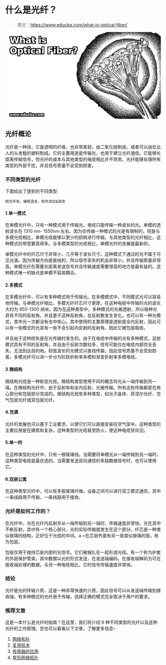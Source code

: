 # 什么是光纤？

> 原文：<https://www.educba.com/what-is-optical-fiber/>

![What is Optical Fiber](img/2e0ae2e1a72c736cf17c80b7b2913d17.png)



## 光纤概论

光纤是一种线，它是透明的纤维，也非常柔韧，由二氧化硅制成，或者可以由仅比人的头发粗的塑料制成。它的主要用途是传输光，也用于建立光纤通信。它能够长距离传输信号，但光纤的成本与其他类型的电缆相比并不昂贵。光纤能够处理所有类型的外部干扰，并且信号质量不会受到损害。

### 不同类型的光纤

下面给出了提到的不同类型:

<small>网页开发、编程语言、软件测试&其他</small>

#### 1.单一模式

在单模光纤中，只有一种模式用于传输光。电缆只能传输一种波长的光。单模的透射波长在 1310 nm- 1550nm 左右。因为仅传输一种模式的光是有限制的，但是与多模光缆相比，单模光缆能够以更少的损耗进行传输。与其他类型的光纤相比，这种模式的带宽要高得多。与多模类型的光缆相比，单模光纤的发展是最新的。

单模光纤中的纤芯尺寸非常小，几乎等于波长尺寸。这种模式下通过的光不属于可见光谱。因为传输方向是直线的，所以信号丢失的机会非常小，并且传输质量非常高。单模光纤在需要长距离发送信号并且传输速度需要很高的地方是最有益的。这种模式唯一的缺点是单模不容易耦合。

#### 2.多模式

在多模光纤中，可以有多种模式用于传输光。在多模模式中，不同模式光可以容易地传输。与单模光纤相比，多模光纤纤芯尺寸更厚。在这种电缆中传输的光的波长大约为 850-1300 纳米。因为在这种类型中，多种模式的光被透射，所以每种光具有不同的反射角，并且基于这种反射角，总反射数发生变化。也可以有一种光模式，其中光一次都没有击中核心。其中使用的主要原理是透射是全内反射，因此可以有一些模式的光具有一些不会引起内反射的反射角，因此它被包层吸收。

并且由于这种损失是在光传输时发生的。由于在电缆中传输的光有多种模式，这些模式具有不同的反射角，并且由于反射次数较多，信号可能仅在电缆内部完全丢失，无法到达目的地。较低波长的光模式以直线传输，因此信号质量不会受到损害。多模光纤可以进一步分为阶跃折射率多模和渐变折射率多模电缆。

#### 3.微结构

微结构光缆是一种新型光缆。微结构类型使用不同的概念将光从一端传输到另一端。在微结构光纤中，由于反射率和全内反射，光被传输。所有这些传输都是在核心部分和包层部分完成的。微结构光缆有多种类型，如光子晶体、菲涅尔光纤、空气包层光纤或双包层光纤。

#### 4.充满

光纤的发展也可以基于工业要求，以便它们可以直接安装在空气室中。这种类型的主要应用是在建筑和复杂。这种类型的光缆甚至防火，使这种电缆受欢迎。

#### 5.单一的

在这种类型的光纤中，只有一根玻璃线。当需要将单模光从一端传输到另一端时，这种类型电缆是最优选的。当需要发送双向通信的多路数据信号时，也可以使用它。

#### 6.双层公寓

在这种类型光纤中，可以有多股玻璃纤维。设备之间可以进行双工模式通信，其中一条线路用于传输，一条线路用于接收。

### 光纤是如何工作的？

在光纤中，光在光纤内反射并从一端传输到另一端时，传输速度非常快。光在其中不断反射。其中有一个核心部分，光的实际传输就发生在这个部分。纤芯是一种类似玻璃的结构，正好位于光缆的中间。a =在芯层外面有另一层类似玻璃的层，称为包层。

包层仅用于维持芯层内部的光信号。它们被捆扎在一起形成光缆。有一个称为护套的外层保护管束。其中数据以光的形式发送，在发送端编码，在接收端解码为可在接收端处理的数据。与另一种电缆相比，它的信号传输速度非常快。

### 结论

光纤是光的传输介质，这是一种非常快速的介质，因此信号可以从发送端传输到接收端。有多种模式的光纤用于传输，选择正确的模式完全取决于用户的要求。

### 推荐文章

这是一本什么是光纤的指南？在这里，我们将介绍 6 种不同类型的光纤以及这种光纤的工作原理。您也可以看看以下文章，了解更多信息–

1.  [网络拓扑](https://www.educba.com/network-topologies/)
2.  [复用技术](https://www.educba.com/multiplexing-techniques/)
3.  [传感器的应用](https://www.educba.com/applications-of-sensors/)
4.  [星形网络拓扑](https://www.educba.com/star-network-topology/)





